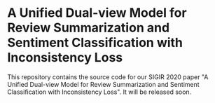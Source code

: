 # A Unified Dual-view Model for Review Summarization and Sentiment Classification with Inconsistency Loss

This repository contains the source code for our SIGIR 2020 paper "A Unified Dual-view Model for Review Summarization and Sentiment Classification with Inconsistency Loss". It will be released soon. 
